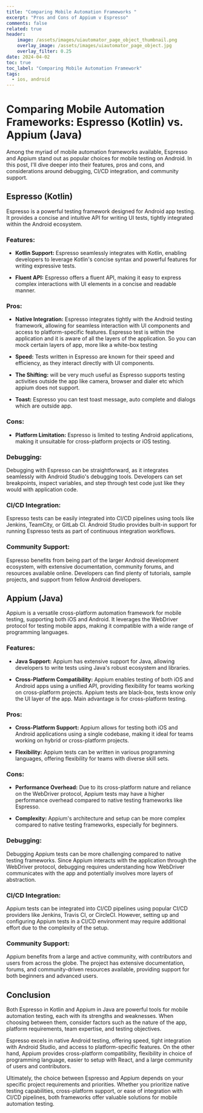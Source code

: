 ```yaml
---
title: "Comparing Mobile Automation Frameworks "
excerpt: "Pros and Cons of Appium v Espresso"
comments: false
related: true
header:
    image: /assets/images/uiautomator_page_object_thumbnail.png
    overlay_image: /assets/images/uiautomator_page_object.jpg
    overlay_filter: 0.25
date: 2024-04-02
toc: true
toc_label: "Comparing Mobile Automation Framework"
tags:
  - ios, android
---
```

# Comparing Mobile Automation Frameworks: Espresso (Kotlin) vs. Appium (Java)

Among the myriad of mobile automation frameworks available, Espresso and Appium stand out as popular choices for mobile testing on Android. In this post, I'll dive deeper into their features, pros and cons, and considerations around debugging, CI/CD integration, and community support.

## Espresso (Kotlin)

Espresso is a powerful testing framework designed for Android app testing. It provides a concise and intuitive API for writing UI tests, tightly integrated within the Android ecosystem.

### Features:

- **Kotlin Support:** Espresso seamlessly integrates with Kotlin, enabling developers to leverage Kotlin's concise syntax and powerful features for writing expressive tests.
  
- **Fluent API:** Espresso offers a fluent API, making it easy to express complex interactions with UI elements in a concise and readable manner.

### Pros:

- **Native Integration:** Espresso integrates tightly with the Android testing framework, allowing for seamless interaction with UI components and access to platform-specific features. Espresso test is within the application and it is aware of all the layers of the application. So you can mock certain layers of app, more like a white-box testing
  
- **Speed:** Tests written in Espresso are known for their speed and efficiency, as they interact directly with UI components.

- **The Shifting:** will be very much useful as Espresso supports testing activities outside the app like camera, browser and dialer etc which appium does not support.

- **Toast:** Espresso you can test toast message, auto complete and dialogs which are outside app.
  
### Cons:

- **Platform Limitation:** Espresso is limited to testing Android applications, making it unsuitable for cross-platform projects or iOS testing.

### Debugging:

Debugging with Espresso can be straightforward, as it integrates seamlessly with Android Studio's debugging tools. Developers can set breakpoints, inspect variables, and step through test code just like they would with application code.

### CI/CD Integration:

Espresso tests can be easily integrated into CI/CD pipelines using tools like Jenkins, TeamCity, or GitLab CI. Android Studio provides built-in support for running Espresso tests as part of continuous integration workflows.

### Community Support:

Espresso benefits from being part of the larger Android development ecosystem, with extensive documentation, community forums, and resources available online. Developers can find plenty of tutorials, sample projects, and support from fellow Android developers.

## Appium (Java)

Appium is a versatile cross-platform automation framework for mobile testing, supporting both iOS and Android. It leverages the WebDriver protocol for testing mobile apps, making it compatible with a wide range of programming languages.

### Features:

- **Java Support:** Appium has extensive support for Java, allowing developers to write tests using Java's robust ecosystem and libraries.
  
- **Cross-Platform Compatibility:** Appium enables testing of both iOS and Android apps using a unified API, providing flexibility for teams working on cross-platform projects. Appium tests are black-box, tests know only the UI layer of the app. Main advantage is for cross-platform testing.

### Pros:

- **Cross-Platform Support:** Appium allows for testing both iOS and Android applications using a single codebase, making it ideal for teams working on hybrid or cross-platform projects.
  
- **Flexibility:** Appium tests can be written in various programming languages, offering flexibility for teams with diverse skill sets.

### Cons:

- **Performance Overhead:** Due to its cross-platform nature and reliance on the WebDriver protocol, Appium tests may have a higher performance overhead compared to native testing frameworks like Espresso.
  
- **Complexity:** Appium's architecture and setup can be more complex compared to native testing frameworks, especially for beginners.

### Debugging:

Debugging Appium tests can be more challenging compared to native testing frameworks. Since Appium interacts with the application through the WebDriver protocol, debugging requires understanding how WebDriver communicates with the app and potentially involves more layers of abstraction.

### CI/CD Integration:

Appium tests can be integrated into CI/CD pipelines using popular CI/CD providers like Jenkins, Travis CI, or CircleCI. However, setting up and configuring Appium tests in a CI/CD environment may require additional effort due to the complexity of the setup.

### Community Support:

Appium benefits from a large and active community, with contributors and users from across the globe. The project has extensive documentation, forums, and community-driven resources available, providing support for both beginners and advanced users.

## Conclusion

Both Espresso in Kotlin and Appium in Java are powerful tools for mobile automation testing, each with its strengths and weaknesses. When choosing between them, consider factors such as the nature of the app, platform requirements, team expertise, and testing objectives. 

Espresso excels in native Android testing, offering speed, tight integration with Android Studio, and access to platform-specific features. On the other hand, Appium provides cross-platform compatibility, flexibility in choice of programming language, easier to setup with React, and a large community of users and contributors. 

Ultimately, the choice between Espresso and Appium depends on your specific project requirements and priorities. Whether you prioritize native testing capabilities, cross-platform support, or ease of integration with CI/CD pipelines, both frameworks offer valuable solutions for mobile automation testing.
